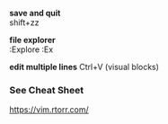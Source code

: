 **save and quit** <br>
shift+zz

**file explorer**  
:Explore
:Ex

**edit multiple lines**
Ctrl+V (visual blocks)

### See Cheat Sheet
https://vim.rtorr.com/
